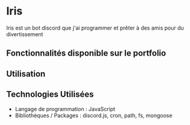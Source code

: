 # Iris

Iris est un bot discord que j'ai programmer et prêter à des amis pour du divertissement

## Fonctionnalités disponible sur le portfolio


## Utilisation


## Technologies Utilisées
- Langage de programmation : JavaScript
- Bibliothèques / Packages : discord.js, cron, path, fs, mongoose

